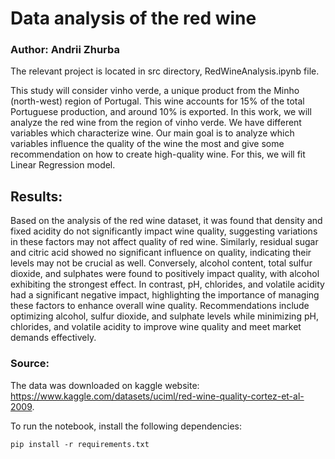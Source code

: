 # Data analysis of the red wine

### Author: Andrii Zhurba
The relevant project is located in src directory, RedWineAnalysis.ipynb file.

This study will consider vinho verde, a unique product from the Minho (north-west) region of Portugal. This wine accounts for 15% of the total Portuguese production, and around 10% is exported. In this work, we will analyze the red wine from the region of vinho verde. We have different variables which characterize wine. Our main goal is to analyze which variables influence the quality of the wine the most and give some recommendation on how to create high-quality wine. For this, we will fit Linear Regression model.


## Results:
Based on the analysis of the red wine dataset, it was found that density and fixed acidity do not significantly impact wine quality, suggesting variations in these factors may not affect quality of red wine. Similarly, residual sugar and citric acid showed no significant influence on quality, indicating their levels may not be crucial as well. Conversely, alcohol content, total sulfur dioxide, and sulphates were found to positively impact quality, with alcohol exhibiting the strongest effect. In contrast, pH, chlorides, and volatile acidity had a significant negative impact, highlighting the importance of managing these factors to enhance overall wine quality. Recommendations include optimizing alcohol, sulfur dioxide, and sulphate levels while minimizing pH, chlorides, and volatile acidity to improve wine quality and meet market demands effectively.


### Source:
The data was downloaded on kaggle website: https://www.kaggle.com/datasets/uciml/red-wine-quality-cortez-et-al-2009.


To run the notebook, install the following dependencies:

```
pip install -r requirements.txt
```


